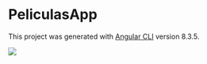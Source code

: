 # PeliculasApp

This project was generated with [Angular CLI](https://github.com/angular/angular-cli) version 8.3.5.

![](src/assets/img/Peliculas1.gif)
